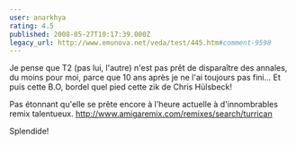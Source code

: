 ```yaml
---
user: anarkhya
rating: 4.5
published: 2008-05-27T10:17:39.000Z
legacy_url: http://www.emunova.net/veda/test/445.htm#comment-9598
---
```

Je pense que T2 (pas lui, l'autre) n'est pas prêt de disparaître des annales, du moins pour moi, parce que 10 ans après je ne l'ai toujours pas fini...
Et puis cette B.O, bordel quel pied cette zik de Chris Hülsbeck!

Pas étonnant qu'elle se prête encore à l'heure actuelle à d'innombrables remix talentueux.
http://www.amigaremix.com/remixes/search/turrican

Splendide!